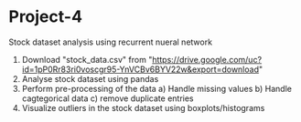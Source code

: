 # Project-4
Stock dataset analysis using recurrent nueral network
1. Download "stock_data.csv" from "https://drive.google.com/uc?id=1pP0Rr83ri0voscgr95-YnVCBv6BYV22w&export=download"
2. Analyse stock dataset using pandas
3. Perform pre-processing of the data 
   a) Handle missing values 
   b) Handle cagtegorical data 
   c) remove duplicate entries
4. Visualize outliers in the stock dataset using boxplots/histograms
